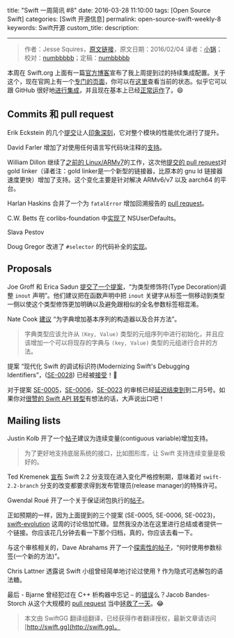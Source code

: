 title: "Swift 一周简讯 #8"
date: 2016-03-28 11:10:00
tags: [Open Source Swift]
categories: [Swift 开源信息]
permalink: open-source-swift-weekly-8
keywords: Swift开源
custom_title: 
description: 

---
> 作者：Jesse Squires，[原文链接](http://swiftweekly.github.io/issue-8/)，原文日期：2016/02/04
> 译者：[小锅](http://www.swiftyper.com)；校对：[numbbbbb](http://numbbbbb.com/)；定稿：[numbbbbb](http://numbbbbb.com/)
  








本周在 Swift.org 上面有一篇[官方博客](https://swift.org/blog/swift-ci/)宣布了我上周提到过的持续集成配置。关于这个，现在官网上有一个[专门的页面](https://swift.org/continuous-integration/)，你可以在[这里](https://ci.swift.org/)查看当前的状态。似乎它可以跟 GitHub 很好地[进行集成](https://twitter.com/modocache/status/693069527807041536)，并且现在基本上已经[正常运作](https://github.com/apple/swift/pull/1151#issuecomment-178211302)了。😄

<!--more-->

## Commits 和 pull request

Erik Eckstein 的几个[提交](https://github.com/apple/swift/commit/aaaf36e83521f153ba4b0720795efe4980d9b124)让人[印象深刻](https://twitter.com/jckarter/status/693190676666675200)，它对整个模块的性能优化进行了提升。

David Farler 增加了对使用任何语言写代码块注释的[支持](https://github.com/apple/swift/commit/e87be804c9d8111012555263aa86021ab1735ccf)。

William Dillon 继续了[之前的 Linux/ARMv7]()的工作，这次他[提交的 pull request]()对 gold linker（译者注：gold linker是一个新型的链接器，比原本的 gnu ld 链接器速度更快）增加了支持。这个变化主要是针对解决 ARMv6/v7 以及 aarch64 的平台。

Harlan Haskins 合并了一个为 `fatalError` 增加回溯报告的 [pull request](https://github.com/apple/swift/pull/1122)。

C.W. Betts 在 corlibs-foundation 中[实现了](https://github.com/apple/swift-corelibs-foundation/pull/251) NSUserDefaults。

Slava Pestov 

Doug Gregor 改进了 `#selector` 的代码补全的[实现](https://github.com/apple/swift/pull/1185)。

## Proposals

Joe Groff 和 Erica Sadun [提交了一个提案](https://github.com/apple/swift-evolution/pull/128/files)，“为类型修饰符(Type Decoration)调整 `inout` 声明”。他们建议把在函数声明中把 `inout` 关键字从标签一侧移动到类型一侧以使这个类型修饰更加明确以及避免跟相似的全名参数标签相混淆。

Nate Cook [建议](https://github.com/apple/swift-evolution/pull/125) “为字典增加基本序列的构造器以及合并方法”。

> 字典类型应该允许从 `(Key, Value)` 类型的元组序列中进行初始化，并且应该增加一个可以将现存的字典与 `(key, Value)` 类型的元组进行合并的方法。

提案 “现代化 Swift 的调试标识符(Modernizing Swift's Debugging Identifiers”，([SE-0028](https://github.com/apple/swift-evolution/blob/master/proposals/0028-modernizing-debug-identifiers.md)) 已经被[接受](https://lists.swift.org/pipermail/swift-evolution-announce/2016-February/000030.html)！👏

对于提案 [SE-0005](https://github.com/apple/swift-evolution/blob/master/proposals/0005-objective-c-name-translation.md)，[SE-0006](https://github.com/apple/swift-evolution/blob/master/proposals/0006-apply-api-guidelines-to-the-standard-library.md)，[SE-0023](https://github.com/apple/swift-evolution/blob/master/proposals/0023-api-guidelines.md) 的审核已经[延迟结束到](https://lists.swift.org/pipermail/swift-evolution-announce/2016-January/000029.html)到二月5号。如果你对[很赞的 Swift API 转型](https://swift.org/blog/swift-api-transformation/)有想法的话，大声说出口吧！

## Mailing lists

Justin Kolb 开了一个[帖子](https://lists.swift.org/pipermail/swift-evolution/Week-of-Mon-20160125/007984.html)建议为连续变量(contiguous variable)增加支持。

> 为了更好地支持底层系统的接口，比如图形库，让 Swift 支持连续变量是极好的。

Ted Kremenek [宣布](https://lists.swift.org/pipermail/swift-lldb-dev/Week-of-Mon-20160201/000043.html) Swift 2.2 分支现在进入变化严格控制期，意味着对 `swift-2.2-branch` 分支的改变都要求得到发布管理员(release manager)的特殊许可。

Gwendal Roué 开了一个关于保证闭包执行的[帖子](https://lists.swift.org/pipermail/swift-evolution/Week-of-Mon-20160125/008167.html)。

正如预期的一样，因为上面提到的三个提案 (SE-0005, SE-0006, SE-0023)，[swift-evolution](https://lists.swift.org/pipermail/swift-evolution/) 这周的讨论倍加忙碌。显然我没办法在这里进行总结或者提供一个链接。你应该花几分钟去看一下那个归档，真的，你应该去看一下。

与这个审核相关的，Dave Abrahams 开了一个[探索性的帖子](https://lists.swift.org/pipermail/swift-evolution/Week-of-Mon-20160201/008838.html)，“何时使用参数标签(一个新的方法)”。

Chris Lattner 透露说 Swift 小组曾经简单地讨论过使用 ‽ 作为隐式可选解包的语法糖。

最后 - Bjarne 曾经犯过在 C++ 析构器中忘记 `~` 的[错误](https://github.com/apple/swift/pull/1183#commitcomment-15864521)么？Jacob Bandes-Storch 从这个大规模的 [pull request]() 当中[拯救了一天](https://twitter.com/dgregor79/status/694988732718448642)。😂


> 本文由 SwiftGG 翻译组翻译，已经获得作者翻译授权，最新文章请访问 [http://swift.gg](http://swift.gg)。